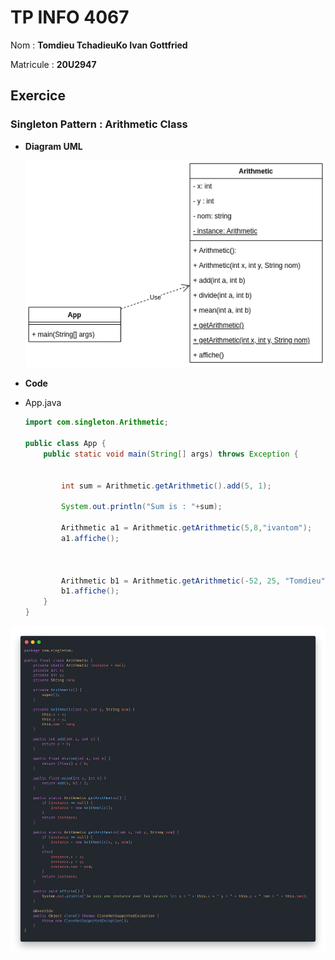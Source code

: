 # TP INFO 4067

Nom : **Tomdieu TchadieuKo Ivan Gottfried**

Matricule : **20U2947**

## Exercice

### Singleton Pattern : Arithmetic Class

- **Diagram UML**

    ![Image Du Diagram UML](./diagram.png "UML Class Diagram")

- **Code**

- App.java

    ```java
    import com.singleton.Arithmetic;

    public class App {
        public static void main(String[] args) throws Exception {

            
            int sum = Arithmetic.getArithmetic().add(5, 1);

            System.out.println("Sum is : "+sum);

            Arithmetic a1 = Arithmetic.getArithmetic(5,8,"ivantom");
            a1.affiche();

            

            Arithmetic b1 = Arithmetic.getArithmetic(-52, 25, "Tomdieu");
            b1.affiche();
        }
    }
    ```

![Image Du Code](arithmetic.png "Arithmetic Class")
